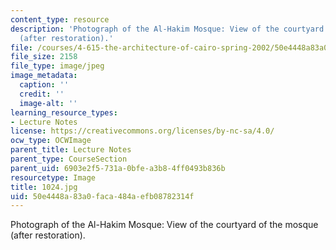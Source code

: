```yaml
---
content_type: resource
description: 'Photograph of the Al-Hakim Mosque: View of the courtyard of the mosque
  (after restoration).'
file: /courses/4-615-the-architecture-of-cairo-spring-2002/50e4448a83a0faca484aefb08782314f_1024.jpg
file_size: 2158
file_type: image/jpeg
image_metadata:
  caption: ''
  credit: ''
  image-alt: ''
learning_resource_types:
- Lecture Notes
license: https://creativecommons.org/licenses/by-nc-sa/4.0/
ocw_type: OCWImage
parent_title: Lecture Notes
parent_type: CourseSection
parent_uid: 6903e2f5-731a-0bfe-a3b8-4ff0493b836b
resourcetype: Image
title: 1024.jpg
uid: 50e4448a-83a0-faca-484a-efb08782314f
---
```

Photograph of the Al-Hakim Mosque: View of the courtyard of the mosque (after restoration).